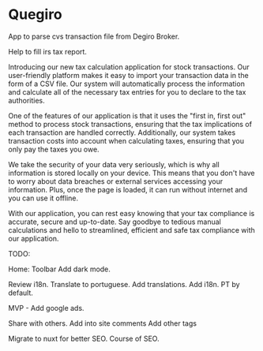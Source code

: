 # Quegiro

App to parse cvs transaction file from Degiro Broker.

Help to fill irs tax report.

Introducing our new tax calculation application for stock transactions. Our user-friendly platform makes it easy to import your transaction data in the form of a CSV file. Our system will automatically process the information and calculate all of the necessary tax entries for you to declare to the tax authorities.

One of the features of our application is that it uses the "first in, first out" method to process stock transactions, ensuring that the tax implications of each transaction are handled correctly. Additionally, our system takes transaction costs into account when calculating taxes, ensuring that you only pay the taxes you owe.

We take the security of your data very seriously, which is why all information is stored locally on your device. This means that you don't have to worry about data breaches or external services accessing your information. Plus, once the page is loaded, it can run without internet and you can use it offline.

With our application, you can rest easy knowing that your tax compliance is accurate, secure and up-to-date. Say goodbye to tedious manual calculations and hello to streamlined, efficient and safe tax compliance with our application.

TODO:

Home:
Toolbar Add dark mode.

Review i18n.
Translate to portuguese.
Add translations. Add i18n.
PT by default.

MVP - Add google ads.

Share with others.
Add into site comments
Add other tags

Migrate to nuxt for better SEO.
Course of SEO.
